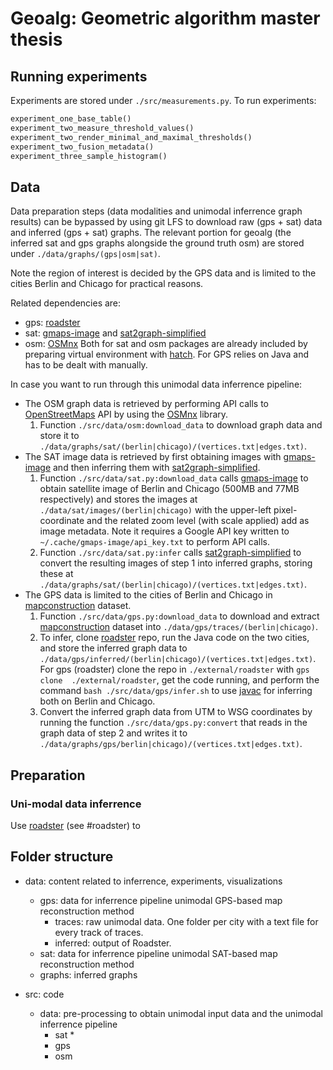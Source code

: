 # Geoalg: Geometric algorithm master thesis


## Running experiments
Experiments are stored under `./src/measurements.py`.
To run experiments:
```python
experiment_one_base_table()
experiment_two_measure_threshold_values()
experiment_two_render_minimal_and_maximal_thresholds()
experiment_two_fusion_metadata()
experiment_three_sample_histogram()
```



## Data 
Data preparation steps (data modalities and unimodal inferrence graph results) can be bypassed by using git LFS to download raw (gps + sat) data and inferred (gps + sat) graphs.
The relevant portion for geoalg (the inferred sat and gps graphs alongside the ground truth osm) are stored under `./data/graphs/(gps|osm|sat)`.

Note the region of interest is decided by the GPS data and is limited to the cities Berlin and Chicago for practical reasons.

Related dependencies are:
* gps: [roadster]()
* sat: [gmaps-image]() and [sat2graph-simplified]()
* osm: [OSMnx]()
Both for sat and osm packages are already included by preparing virtual environment with [hatch]().
For GPS relies on Java and has to be dealt with manually.

In case you want to run through this unimodal data inferrence pipeline:
* The OSM graph data is retrieved by performing API calls to [OpenStreetMaps]() API by using the [OSMnx]() library.
    1. Function `./src/data/osm:download_data` to download graph data and store it to `./data/graphs/sat/(berlin|chicago)/(vertices.txt|edges.txt)`.
* The SAT image data is retrieved by first obtaining images with [gmaps-image]() and then inferring them with [sat2graph-simplified]().
    1. Function `./src/data/sat.py:download_data` calls [gmaps-image]() to obtain satellite image of Berlin and Chicago (500MB and 77MB respectively) and stores the images at `./data/sat/images/(berlin|chicago)` with the upper-left pixel-coordinate and the related zoom level (with scale applied) add as image metadata. Note it requires a Google API key written to `~/.cache/gmaps-image/api_key.txt` to perform API calls.
    2. Function `./src/data/sat.py:infer` calls [sat2graph-simplified]() to convert the resulting images of step 1 into inferred graphs, storing these at `./data/graphs/sat/(berlin|chicago)/(vertices.txt|edges.txt)`.
* The GPS data is limited to the cities of Berlin and Chicago in [mapconstruction]() dataset. 
    1. Function `./src/data/gps.py:download_data` to download and extract [mapconstruction]() dataset into `./data/gps/traces/(berlin|chicago)`. 
    2. To infer, clone [roadster]() repo, run the Java code on the two cities, and store the inferred graph data to `./data/gps/inferred/(berlin|chicago)/(vertices.txt|edges.txt)`.  For gps (roadster) clone the repo in `./external/roadster` with `gps clone  ./external/roadster`, get the code running, and perform the command `bash ./src/data/gps/infer.sh` to use [javac]() for inferring both on Berlin and Chicago.
    3. Convert the inferred graph data from UTM to WSG coordinates by running the function `./src/data/gps.py:convert` that reads in the graph data of step 2 and writes it to `./data/graphs/gps/berlin|chicago)/(vertices.txt|edges.txt)`.


## Preparation


### Uni-modal data inferrence
Use [roadster]() (see #roadster) to 

## Folder structure

* data: content related to inferrence, experiments, visualizations
    * gps: data for inferrence pipeline unimodal GPS-based map reconstruction method
        * traces: raw unimodal data. One folder per city with a text file for every track of traces.
        * inferred: output of Roadster. 
    * sat: data for inferrence pipeline unimodal SAT-based map reconstruction method
    * graphs: inferred graphs

* src: code
    * data: pre-processing to obtain unimodal input data and the unimodal inferrence pipeline 
        * sat
            * 
        * gps
        * osm